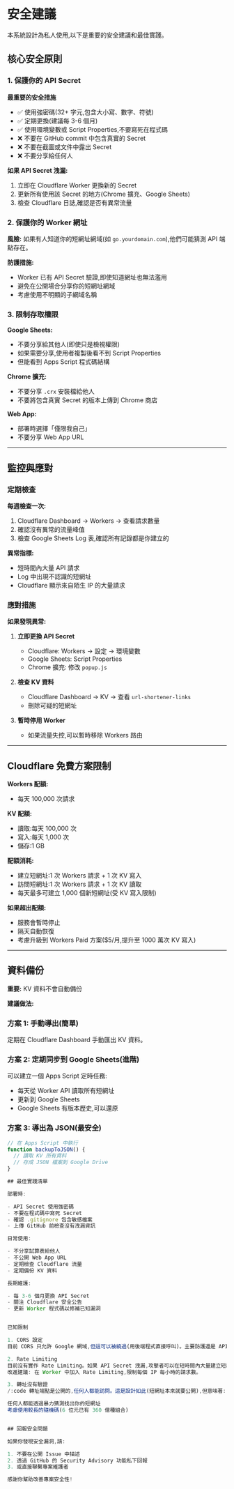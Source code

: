 # 安全建議

本系統設計為私人使用,以下是重要的安全建議和最佳實踐。

## 核心安全原則

### 1. 保護你的 API Secret

**最重要的安全措施**

- ✅ 使用強密碼(32+ 字元,包含大小寫、數字、符號)
- ✅ 定期更換(建議每 3-6 個月)
- ✅ 使用環境變數或 Script Properties,不要寫死在程式碼
- ❌ 不要在 GitHub commit 中包含真實的 Secret
- ❌ 不要在截圖或文件中露出 Secret
- ❌ 不要分享給任何人

**如果 API Secret 洩漏:**
1. 立即在 Cloudflare Worker 更換新的 Secret
2. 更新所有使用該 Secret 的地方(Chrome 擴充、Google Sheets)
3. 檢查 Cloudflare 日誌,確認是否有異常流量

### 2. 保護你的 Worker 網址

**風險:**
如果有人知道你的短網址網域(如 `go.yourdomain.com`),他們可能猜測 API 端點存在。

**防護措施:**
- Worker 已有 API Secret 驗證,即使知道網址也無法濫用
- 避免在公開場合分享你的短網址網域
- 考慮使用不明顯的子網域名稱

### 3. 限制存取權限

**Google Sheets:**
- 不要分享給其他人(即使只是檢視權限)
- 如果需要分享,使用者複製後看不到 Script Properties
- 但能看到 Apps Script 程式碼結構

**Chrome 擴充:**
- 不要分享 `.crx` 安裝檔給他人
- 不要將包含真實 Secret 的版本上傳到 Chrome 商店

**Web App:**
- 部署時選擇「僅限我自己」
- 不要分享 Web App URL

---

## 監控與應對

### 定期檢查

**每週檢查一次:**
1. Cloudflare Dashboard → Workers → 查看請求數量
2. 確認沒有異常的流量峰值
3. 檢查 Google Sheets Log 表,確認所有記錄都是你建立的

**異常指標:**
- 短時間內大量 API 請求
- Log 中出現不認識的短網址
- Cloudflare 顯示來自陌生 IP 的大量請求

### 應對措施

**如果發現異常:**

1. **立即更換 API Secret**
   - Cloudflare: Workers → 設定 → 環境變數
   - Google Sheets: Script Properties
   - Chrome 擴充: 修改 `popup.js`

2. **檢查 KV 資料**
   - Cloudflare Dashboard → KV → 查看 `url-shortener-links`
   - 刪除可疑的短網址

3. **暫時停用 Worker**
   - 如果流量失控,可以暫時移除 Workers 路由

---

## Cloudflare 免費方案限制

**Workers 配額:**
- 每天 100,000 次請求

**KV 配額:**
- 讀取:每天 100,000 次
- 寫入:每天 1,000 次
- 儲存:1 GB

**配額消耗:**
- 建立短網址:1 次 Workers 請求 + 1 次 KV 寫入
- 訪問短網址:1 次 Workers 請求 + 1 次 KV 讀取
- 每天最多可建立 1,000 個新短網址(受 KV 寫入限制)

**如果超出配額:**
- 服務會暫時停止
- 隔天自動恢復
- 考慮升級到 Workers Paid 方案($5/月,提升至 1000 萬次 KV 寫入)

---

## 資料備份

**重要:** KV 資料不會自動備份

**建議做法:**

### 方案 1: 手動導出(簡單)
定期在 Cloudflare Dashboard 手動匯出 KV 資料。

### 方案 2: 定期同步到 Google Sheets(進階)
可以建立一個 Apps Script 定時任務:
- 每天從 Worker API 讀取所有短網址
- 更新到 Google Sheets
- Google Sheets 有版本歷史,可以還原

### 方案 3: 導出為 JSON(最安全)
```javascript
// 在 Apps Script 中執行
function backupToJSON() {
  // 讀取 KV 所有資料
  // 存成 JSON 檔案到 Google Drive
}

## 最佳實踐清單

部署時:

- API Secret 使用強密碼
- 不要在程式碼中寫死 Secret
- 確認 .gitignore 包含敏感檔案
- 上傳 GitHub 前檢查沒有洩漏資訊

日常使用:

- 不分享試算表給他人 
- 不公開 Web App URL
- 定期檢查 Cloudflare 流量
- 定期備份 KV 資料

長期維護:

- 每 3-6 個月更換 API Secret
- 關注 Cloudflare 安全公告
- 更新 Worker 程式碼以修補已知漏洞


已知限制

1. CORS 設定
目前 CORS 只允許 Google 網域,但這可以被繞過(用後端程式直接呼叫)。主要防護還是 API Secret。

2. Rate Limiting
目前沒有實作 Rate Limiting。如果 API Secret 洩漏,攻擊者可以在短時間內大量建立短網址。
改進建議: 在 Worker 中加入 Rate Limiting,限制每個 IP 每小時的請求數。

3. 轉址沒有驗證
/:code 轉址端點是公開的,任何人都能訪問。這是設計如此(短網址本來就要公開),但意味著:

任何人都能透過暴力猜測找出你的短網址
考慮使用較長的隨機碼(6 位元已有 360 億種組合)


## 回報安全問題

如果你發現安全漏洞,請:

1. 不要在公開 Issue 中描述
2. 透過 GitHub 的 Security Advisory 功能私下回報
3. 或直接聯繫專案維護者

感謝你幫助改善專案安全性!
